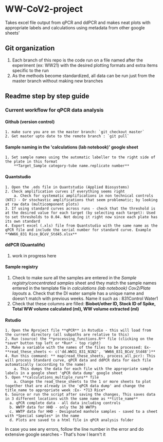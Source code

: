 # WW-CoV2-project
Takes excel file output from qPCR and ddPCR and makes neat plots with appropriate labels and calculations using metadata from other google sheets'

## Git organization
1. Each branch of this repo is the code run on a file named after the experiment (ex: WW21) with the desired plotting formats and extra items specific to the run
2. As the methods become standardized, all data can be run just from the master branch without making new branches

## Readme step by step guide
### Current workflow for qPCR data analysis

#### Github (version control)
	1. make sure you are on the master branch: `git checkout master`
	2. Get master upto date to the remote branch : `git pull`
	
#### Sample naming in the 'calculations (lab notebook)' google sheet
	1. Set sample names using the automatic labeller to the right side of the plate in this format
		**Target_Sample category-tube name.replicate number**
		
#### Quantstudio
	1. Open the .eds file in Quantstudio (Applied Biosystems)
	2. Check amplification curves if everything seems right
		a. Check for systematic amplifications in non technical controls (NTC) - Or stochastic amplifications that seem problematic; by looking at raw data (multicomponent plots)
	3. If using standard curves across runs - check that the threshold is at the desired value for each target (by selecting each target): Used to set thresholds to 0.04. Not doing it right now since each plate has its own standard  
	4. Export excel (.xls) file from Quantstudio with the same name as the qPCR file and include the serial number for standard curve. Example **WW66_831 Rice_BCoV_Std45.xlsx** 

<Make sure you mirror the directory structure for the excel files and qPCR analysis folders>

#### ddPCR (Quantalife)
  1. work in progress here
  
#### Sample registry
  1. Check to make sure all the samples are entered in the *Sample registry/concentrated samples* sheet and they match the sample names entered in the template file in *calculations (lab notebook) Cov2/Plate layouts*
    a. Check that the DI water sample has a unique name and doesn't match with previous weeks. Name it such as : 831Control Water1
  2. Check that these columns are filled: **Biobot/other ID, Stock ID of Spike, Total WW volume calculated (ml), WW volume extracted (ml)**

#### Rstudio
	1. Open the Rproject file **qPCR** in Rstudio - this will load from the current directory (all subpaths are relative to this) 
	2. Run (source) the **processing_functions.R** file (clicking on the *save* button top left or *Run* - top right)
	3. Make a variable with the names of the files to be processed: Ex- **read_these_sheets <- c('dd.WW31_831_N1N2', 'WW66_831_BCoV_Std48')**
	4. Run this command: ** map(read_these_sheets, process_all_pcr): This will process Standard curve, qPCR data and ddPCR data for each file automatically (according to the name)
		a. This dumps the data for each file with the appropriate sample labels in a google sheet 'qPCR data dump' google sheet
	5. Open **calculations_multiple_runs** file
		a. Change the read_these_sheets to the 1 or more sheets to plot together that are already in the 'qPCR data dump' and change the title_name to appropriate week :Ex- *713 Rice*
	6. Source or run the script after saving the changes. This saves data in 3 different locations with the same name as **title_name**
	  a. qPCR complete data - all data including controls
	  b. WWTP data for HHD - only the 38 WWTPs
	  c. WWTP data for HHD - Designated manhole samples - saved to a sheet with *Special samples* in the name
	  d. Plots are saved to a html file in qPCR analysis folder
	  
	  
In case you see any errors, follow the line number in the error and do extensive google searches - That's how I learn't it
